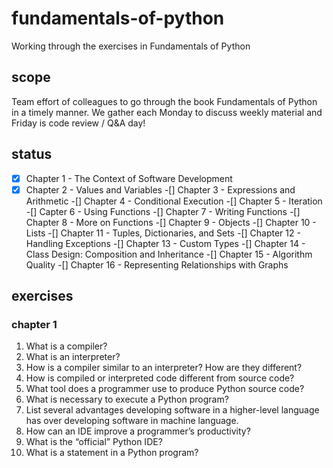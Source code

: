 # fundamentals-of-python
Working through the exercises in Fundamentals of Python

## scope
Team effort of colleagues to go through the book Fundamentals of Python in a timely manner.
We gather each Monday to discuss weekly material and Friday is code review / Q&A day!

## status
-[x] Chapter 1 - The Context of Software Development
-[x] Chapter 2 - Values and Variables
-[]  Chapter 3 - Expressions and Arithmetic
-[] Chapter 4 - Conditional Execution
-[] Chapter 5 - Iteration
-[] Capter 6 - Using Functions
-[] Chapter 7 - Writing Functions
-[] Chapter 8 - More on Functions
-[] Chapter 9 - Objects
-[] Chapter 10 - Lists
-[] Chapter 11 - Tuples, Dictionaries, and Sets
-[] Chapter 12 - Handling Exceptions
-[] Chapter 13 - Custom Types
-[] Chapter 14 - Class Design: Composition and Inheritance
-[] Chapter 15 - Algorithm Quality
-[] Chapter 16 - Representing Relationships with Graphs

## exercises

### chapter 1

1. What is a compiler?
2. What is an interpreter?
3. How is a compiler similar to an interpreter? How are they different?
4. How is compiled or interpreted code different from source code?
5. What tool does a programmer use to produce Python source code?
6. What is necessary to execute a Python program?
7. List several advantages developing software in a higher-level language has over developing software
in machine language.
8. How can an IDE improve a programmer’s productivity?
9. What is the “official” Python IDE?
10. What is a statement in a Python program?

